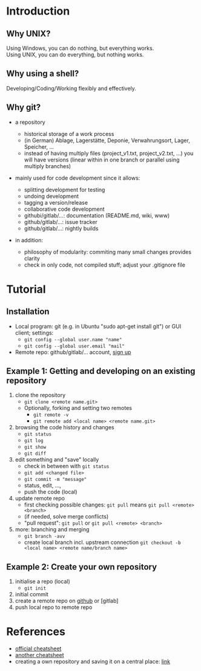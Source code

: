 # Introduction


## Why UNIX? 

Using Windows, you can do nothing, but everything works.  
Using UNIX, you can do everything, but nothing works.

## Why using a shell? 

Developing/Coding/Working flexibly and effectively. 

## Why git?

 * a repository
   * historical storage of a work process
   * (in German) Ablage, Lagerstätte, Deponie, Verwahrungsort, Lager, Speicher, ...
   * instead of having multiply files (project_v1.txt, project_v2.txt, ...) you will have versions (linear within in one branch or parallel using multiply branches)

 * mainly used for code development since it allows:
   * splitting development for testing
   * undoing development
   * tagging a version/release
   * collaborative code development 
   * githubi/gitlab/...: documentation (README.md, wiki, www)
   * github/gitlab/...: issue tracker 
   * github/gitlab/...: nightly builds

 * in addition:
   * philosophy of modularity: commiting many small changes provides clarity
   * check in only code, not compiled stuff; adjust your .gitignore file

# Tutorial

## Installation
 
 * Local program: git (e.g. in Ubuntu "sudo apt-get install git") or GUI client; settings:
    * ```git config --global user.name "name"```
    * ```git config --global user.email "mail"```
 * Remote repo: github/gitlab/... account, [sign up](https://github.com/join?source=header-home)

## Example 1: Getting and developing on an existing repository

 1. clone the repository
    * ```git clone <remote name.git>```
    * Optionally, forking and setting two remotes
      * ```git remote -v```
      * ```git remote add <local name> <remote name.git>```
 2. browsing the code history and changes
    * ```git status```
    * ```git log```
    * ```git show```
    * ```git diff```
 3. edit something and "save" locally
    * check in between with ```git status```
    * ```git add <changed file>```
    * ```git commit -m "message"```
    * status, edit, ..., 
    *  push the code (local)
 4. update remote repo
    * first checking possible changes: ```git pull``` means ```git pull <remote> <branch>```
    * (if needed, solve merge conflicts)  
    * "pull request":  ```git pull``` or ```git pull <remote> <branch>```
 4. more: branching and merging
    * ```git branch -avv```
    * create local branch incl. upstream connection ```git checkout -b <local name> <remote name/branch name>``` 

## Example 2: Create your own repository

 1. initialise a repo (local)
    * ```git init```
 2. initial commit  
 3. create a remote repo on [github](https://github.com/new) or [gitlab]
 4. push local repo to remote repo



# References
* [official cheatsheet](https://services.github.com/on-demand/downloads/github-git-cheat-sheet.pdf)
* [another cheatsheet](http://files.zeroturnaround.com/pdf/zt_git_cheat_sheet.pdf)
* creating a own repository and saving it on a central place: [link](https://help.github.com/articles/adding-an-existing-project-to-github-using-the-command-line/)
